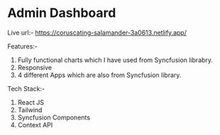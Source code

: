 # Admin Dashboard

Live url:- https://coruscating-salamander-3a0613.netlify.app/

Features:-
1. Fully functional charts which I have used from Syncfusion librabry.
2. Responsive
3. 4 different Apps which are also from Syncfusion library.

Tech Stack:-
1. React JS
2. Tailwind
3. Syncfusion Components
4. Context API
